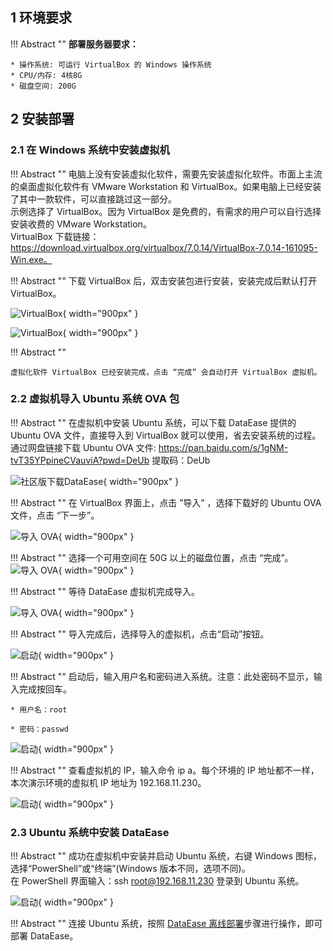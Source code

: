 ## 1 环境要求

!!! Abstract ""
	**部署服务器要求：**  

    * 操作系统: 可运行 VirtualBox 的 Windows 操作系统
    * CPU/内存: 4核8G
    * 磁盘空间: 200G


## 2 安装部署
### 2.1 在 Windows 系统中安装虚拟机

!!! Abstract ""
	电脑上没有安装虚拟化软件，需要先安装虚拟化软件。市面上主流的桌面虚拟化软件有 VMware Workstation 和 VirtualBox。如果电脑上已经安装了其中一款软件，可以直接跳过这一部分。  
	示例选择了 VirtualBox。因为 VirtualBox 是免费的，有需求的用户可以自行选择安装收费的 VMware Workstation。  
	VirtualBox 下载链接：https://download.virtualbox.org/virtualbox/7.0.14/VirtualBox-7.0.14-161095-Win.exe。

!!! Abstract ""
	下载 VirtualBox 后，双击安装包进行安装，安装完成后默认打开 VirtualBox。

![VirtualBox](../img/installation/ova部署安装VirtualBox1.png){ width="900px" }

![VirtualBox](../img/installation/ova部署安装VirtualBox2.png){ width="900px" }


!!! Abstract ""

	虚拟化软件 VirtualBox 已经安装完成，点击 “完成” 会自动打开 VirtualBox 虚拟机。

### 2.2  虚拟机导入 Ubuntu 系统 OVA 包

!!! Abstract ""
	在虚拟机中安装 Ubuntu 系统，可以下载 DataEase 提供的 Ubuntu OVA 文件，直接导入到 VirtualBox 就可以使用，省去安装系统的过程。  
	通过网盘链接下载 Ubuntu OVA 文件: https://pan.baidu.com/s/1gNM-tvT35YPpineCVauviA?pwd=DeUb 提取码：DeUb 

![社区版下载DataEase](../img/installation/选择对应版本.png){ width="900px" }


!!! Abstract ""
	在 VirtualBox 界面上，点击 ”导入” ，选择下载好的 Ubuntu OVA 文件，点击 “下一步”。

![导入 OVA](../img/installation/导入OVA包1.png){ width="900px" }


!!! Abstract ""
	选择一个可用空间在 50G 以上的磁盘位置，点击 “完成”。
![导入 OVA](../img/installation/选择磁盘空间.png){ width="900px" }

!!! Abstract ""
	等待 DataEase 虚拟机完成导入。

![导入 OVA](../img/installation/等待完成OVA导入.png){ width="900px" }


!!! Abstract ""
	导入完成后，选择导入的虚拟机，点击“启动”按钮。

![启动](../img/installation/虚拟机导入完成.png){ width="900px" }

!!! Abstract ""
	启动后，输入用户名和密码进入系统。注意：此处密码不显示，输入完成按回车。

	* 用户名：root

    * 密码：passwd

![启动](../img/installation/启动虚拟机输入密码.png){ width="900px" }

!!! Abstract ""
	查看虚拟机的 IP，输入命令 ip a。每个环境的 IP 地址都不一样，本次演示环境的虚拟机 IP 地址为 192.168.11.230。

![启动](../img/installation/查看虚拟机IP.png){ width="900px" }

### 2.3  Ubuntu 系统中安装 DataEase

!!! Abstract ""
	成功在虚拟机中安装并启动 Ubuntu 系统，右键 Windows 图标，选择“PowerShell”或“终端”(Windows 版本不同，选项不同)。      
	在 PowerShell 界面输入：ssh root@192.168.11.230 登录到 Ubuntu 系统。 

![启动](../img/installation/powershell.png){ width="900px" }

!!! Abstract ""
	连接 Ubuntu 系统，按照 [DataEase 离线部署]( https://dataease.io/docs/v1/installation/offline_installation/)步骤进行操作，即可部署 DataEase。
